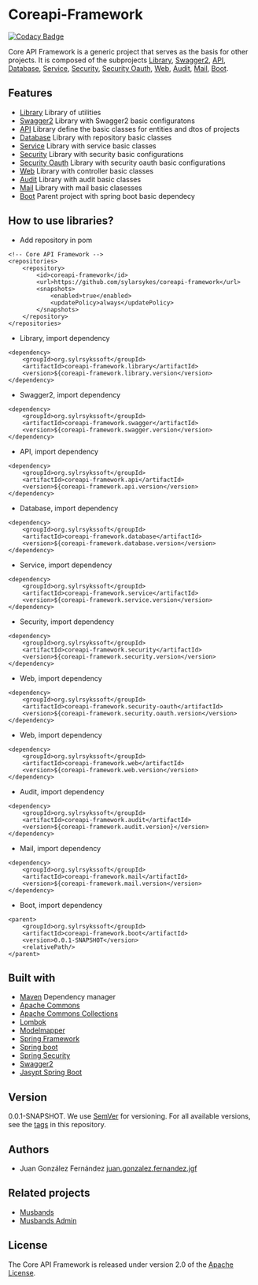 # Coreapi-Framework

[![Codacy Badge](https://api.codacy.com/project/badge/Grade/4bafd7cfbd4140f8addf945bcfa65e06)](https://www.codacy.com/app/juan.gonzalez.fernandez.jgf/coreapi-framework?utm_source=github.com&amp;utm_medium=referral&amp;utm_content=sylarsykes/coreapi-framework&amp;utm_campaign=Badge_Grade)

Core API Framework is a generic project that serves as the basis for other projects. It is composed of the subprojects [Library](https://github.com/sylarsykes/coreapi-framework/tree/master/coreapi-framework.library), [Swagger2](https://github.com/sylarsykes/coreapi-framework/tree/master/coreapi-framework.swagger), [API](https://github.com/sylarsykes/coreapi-framework/tree/master/coreapi-framework.api), [Database](https://github.com/sylarsykes/coreapi-framework/tree/master/coreapi-framework.database), [Service](https://github.com/sylarsykes/coreapi-framework/tree/master/coreapi-framework.service), [Security](https://github.com/sylarsykes/coreapi-framework/tree/master/coreapi-framework.security), [Security Oauth](https://github.com/sylarsykes/coreapi-framework/tree/master/coreapi-framework.security.oauth), [Web](https://github.com/sylarsykes/coreapi-framework/tree/master/coreapi-framework.web), [Audit](https://github.com/sylarsykes/coreapi-framework/tree/develop/coreapi-framework.audit), [Mail](https://github.com/sylarsykes/coreapi-framework/tree/master/coreapi-framework.mail), [Boot](https://github.com/sylarsykes/coreapi-framework/tree/master/coreapi-framework.boot).

## Features

* [Library](https://github.com/sylarsykes/coreapi-framework/tree/master/coreapi-framework.library) Library of utilities
* [Swagger2](https://github.com/sylarsykes/coreapi-framework/tree/master/coreapi-framework.swagger) Library with Swagger2 basic configuratons
* [API](https://github.com/sylarsykes/coreapi-framework/tree/master/coreapi-framework.api) Library define the basic classes for entities and dtos of projects
* [Database](https://github.com/sylarsykes/coreapi-framework/tree/master/coreapi-framework.database) Library with repository basic classes
* [Service](https://github.com/sylarsykes/coreapi-framework/tree/master/coreapi-framework.service) Library with service basic classes
* [Security](https://github.com/sylarsykes/coreapi-framework/tree/master/coreapi-framework.security) Library with security basic configurations
* [Security Oauth](https://github.com/sylarsykes/coreapi-framework/tree/master/coreapi-framework.security.oauth) Library with security oauth basic configurations
* [Web](https://github.com/sylarsykes/coreapi-framework/tree/master/coreapi-framework.web) Library with controller basic classes
* [Audit](https://github.com/sylarsykes/coreapi-framework/tree/develop/coreapi-framework.audit) Library with audit basic classes
* [Mail](https://github.com/sylarsykes/coreapi-framework/tree/master/coreapi-framework.mail) Library with mail basic clasesses
* [Boot](https://github.com/sylarsykes/coreapi-framework/tree/master/coreapi-framework.boot) Parent project with spring boot basic dependecy

## How to use libraries?

* Add repository in pom

```
<!-- Core API Framework -->
<repositories>
	<repository>
		<id>coreapi-framework</id>
		<url>https://github.com/sylarsykes/coreapi-framework</url>
		<snapshots>
			<enabled>true</enabled>
			<updatePolicy>always</updatePolicy>
		</snapshots>
	</repository>
</repositories>
```

* Library, import dependency

```
<dependency>	
	<groupId>org.sylrsykssoft</groupId>
	<artifactId>coreapi-framework.library</artifactId>
	<version>${coreapi-framework.library.version</version>
</dependency>
```

* Swagger2, import dependency

```
<dependency>	
	<groupId>org.sylrsykssoft</groupId>
	<artifactId>coreapi-framework.swagger</artifactId>
	<version>${coreapi-framework.swagger.version</version>
</dependency>
```

* API, import dependency

```
<dependency>	
	<groupId>org.sylrsykssoft</groupId>
	<artifactId>coreapi-framework.api</artifactId>
	<version>${coreapi-framework.api.version</version>
</dependency>
```

* Database, import dependency

```
<dependency>	
	<groupId>org.sylrsykssoft</groupId>
	<artifactId>coreapi-framework.database</artifactId>
	<version>${coreapi-framework.database.version</version>
</dependency>
```

* Service, import dependency

```
<dependency>	
	<groupId>org.sylrsykssoft</groupId>
	<artifactId>coreapi-framework.service</artifactId>
	<version>${coreapi-framework.service.version</version>
</dependency>
```

* Security, import dependency

```
<dependency>	
	<groupId>org.sylrsykssoft</groupId>
	<artifactId>coreapi-framework.security</artifactId>
	<version>${coreapi-framework.security.version</version>
</dependency>
```

* Web, import dependency

```
<dependency>	
	<groupId>org.sylrsykssoft</groupId>
	<artifactId>coreapi-framework.security-oauth</artifactId>
	<version>${coreapi-framework.security.oauth.version</version>
</dependency>
```


* Web, import dependency

```
<dependency>	
	<groupId>org.sylrsykssoft</groupId>
	<artifactId>coreapi-framework.web</artifactId>
	<version>${coreapi-framework.web.version</version>
</dependency>
```

* Audit, import dependency

```
<dependency>
	<groupId>org.sylrsykssoft</groupId>
	<artifactId>coreapi-framework.audit</artifactId>
	<version>${coreapi-framework.audit.version}</version>
</dependency>
```

* Mail, import dependency

```
<dependency>	
	<groupId>org.sylrsykssoft</groupId>
	<artifactId>coreapi-framework.mail</artifactId>
	<version>${coreapi-framework.mail.version</version>
</dependency>
```

* Boot, import dependency

```
<parent>
	<groupId>org.sylrsykssoft</groupId>
  	<artifactId>coreapi-framework.boot</artifactId>
  	<version>0.0.1-SNAPSHOT</version>
  	<relativePath/>
</parent>
```

## Built with

* [Maven](https://mvnrepository.com/) Dependency manager
* [Apache Commons](https://github.com/apache/commons-lang)
* [Apache Commons Collections](https://github.com/apache/commons-collections/)
* [Lombok](https://projectlombok.org/)
* [Modelmapper](http://modelmapper.org/getting-started/)
* [Spring Framework](https://github.com/spring-projects/spring-framework)
* [Spring boot](https://spring.io/projects/spring-boot)
* [Spring Security](https://spring.io/projects/spring-security)
* [Swagger2](https://swagger.io/)
* [Jasypt Spring Boot](https://github.com/ulisesbocchio/jasypt-spring-boot)

## Version

0.0.1-SNAPSHOT. We use [SemVer](https://semver.org/) for versioning. For all available versions, see the [tags](https://github.com/sylarsykes/coreapi-framework/tags) in this repository.

## Authors

* Juan González Fernández [juan.gonzalez.fernandez.jgf](https://github.com/sylarsykes)


## Related projects

*  [Musbands](https://github.com/sylarsykes/java-musbands)
*  [Musbands Admin](https://github.com/sylarsykes/java-musbands-admin)

## License

The Core API Framework is released under version 2.0 of the [Apache License](https://www.apache.org/licenses/LICENSE-2.0).
